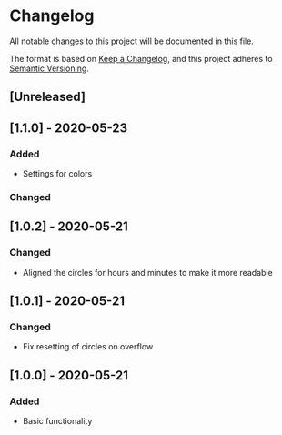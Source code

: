 # Changelog
All notable changes to this project will be documented in this file.

The format is based on [Keep a Changelog](https://keepachangelog.com/en/1.0.0/),
and this project adheres to [Semantic Versioning](https://semver.org/spec/v2.0.0.html).

## [Unreleased]

## [1.1.0] - 2020-05-23
### Added
- Settings for colors
### Changed

## [1.0.2] - 2020-05-21
### Changed
- Aligned the circles for hours and minutes to make it more readable

## [1.0.1] - 2020-05-21
### Changed
- Fix resetting of circles on overflow

## [1.0.0] - 2020-05-21
### Added
- Basic functionality